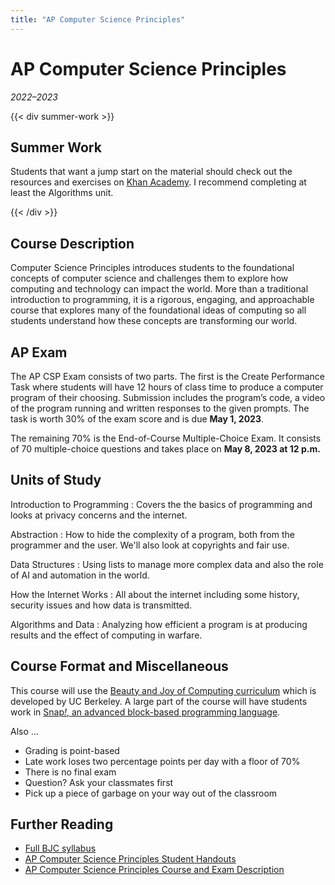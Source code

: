 ```yaml
---
title: "AP Computer Science Principles"
---
```


# AP Computer Science Principles
_2022–2023_

{{< div summer-work >}}

## Summer Work
Students that want a jump start on the material should check out the resources and exercises on [Khan Academy](https://www.khanacademy.org/computing/ap-computer-science-principles). I recommend completing at least the Algorithms unit.

{{< /div >}}

## Course Description
Computer Science Principles introduces students to the foundational concepts of computer science and challenges them to explore how computing and technology can impact the world. More than a traditional introduction to programming, it is a rigorous, engaging, and approachable course that explores many of the foundational ideas of computing so all students understand how these concepts are transforming our world.

## AP Exam
The AP CSP Exam consists of two parts. The first is the Create Performance Task where students will have 12 hours of class time to produce a computer program of their choosing. Submission includes the program’s code, a video of the program running and written responses to the given prompts. The task is worth 30% of the exam score and is due **May 1, 2023**.

The remaining 70% is the End-of-Course Multiple-Choice Exam. It consists of 70 multiple-choice questions and takes place on **May 8, 2023 at 12 p.m.**

## Units of Study
Introduction to Programming
: Covers the the basics of programming and looks at privacy concerns and the internet.

Abstraction
: How to hide the complexity of a program, both from the programmer and the user. We'll also look at copyrights and fair use.

Data Structures
: Using lists to manage more complex data and also the role of AI and automation in the world.

How the Internet Works
: All about the internet including some history, security issues and how data is transmitted.

Algorithms and Data
: Analyzing how efficient a program is at producing results and the effect of computing in warfare.

## Course Format and Miscellaneous
This course will use the [Beauty and Joy of Computing curriculum](https://bjc.edc.org/) which is developed by UC Berkeley. A large part of the course will have students work in [Snap<em>!</em>, an advanced block-based programming language](https://snap.berkeley.edu/snap/snap.html).

Also ...

- Grading is point-based
- Late work loses two percentage points per day with a floor of 70%
- There is no final exam
- Question? Ask your classmates first
- Pick up a piece of garbage on your way out of the classroom

## Further Reading
- [Full BJC syllabus](https://bjc.edc.org/bjc-r/docs/BJC-Syllabus-2020.pdf)
- [AP Computer Science Principles Student Handouts](https://apcentral.collegeboard.org/pdf/ap-csp-student-task-directions.pdf)
- [AP Computer Science Principles Course and Exam Description](https://apcentral.collegeboard.org/pdf/ap-computer-science-principles-course-and-exam-description.pdf?course=ap-computer-science-principles)
